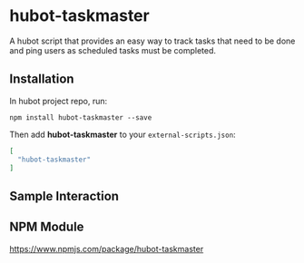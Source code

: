 # hubot-taskmaster

A hubot script that provides an easy way to track tasks that need to be done and
ping users as scheduled tasks must be completed.

## Installation

In hubot project repo, run:

`npm install hubot-taskmaster --save`

Then add **hubot-taskmaster** to your `external-scripts.json`:

```json
[
  "hubot-taskmaster"
]
```

## Sample Interaction


## NPM Module

https://www.npmjs.com/package/hubot-taskmaster
